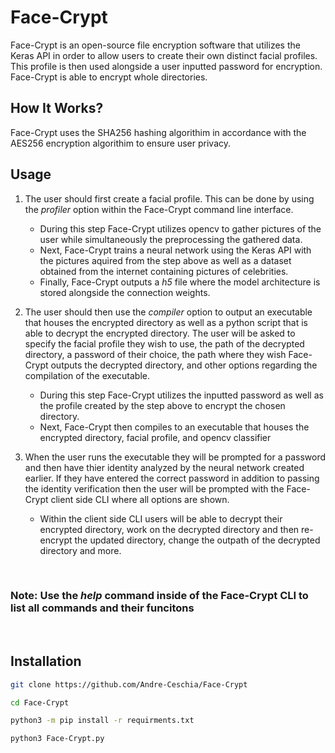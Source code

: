# Face-Crypt

Face-Crypt is an open-source file encryption software that utilizes the Keras API in order to allow users to create their own distinct facial profiles. This profile is then used alongside a user inputted password for encryption. Face-Crypt is able to encrypt whole directories.

## How It Works?

Face-Crypt uses the SHA256 hashing algorithim in accordance with the AES256 encryption algorithim to ensure user privacy.

## Usage

1. The user should first create a facial profile. This can be done by using the *profiler* option within the Face-Crypt command line interface.

    * During this step Face-Crypt utilizes opencv to gather pictures of the user while simultaneously the preprocessing the gathered data.  
    * Next, Face-Crypt trains a neural network using the Keras API with the pictures aquired from the step above as well as a dataset obtained from the internet containing pictures of celebrities.
    * Finally, Face-Crypt outputs a *h5* file where the model architecture is stored alongside the connection weights.

2. The user should then use the *compiler* option to output an executable that houses the encrypted directory as well as a python script that is able to decrypt the encrypted directory. The user will be asked to specify the facial profile they wish to use, the path of the decrypted directory, a password of their choice, the path where they wish Face-Crypt outputs the decrypted directory, and other options regarding the compilation of the executable.

    * During this step Face-Crypt utilizes the inputted password as well as the profile created by the step above to encrypt the chosen directory.
    * Next, Face-Crypt then compiles to an executable that houses the encrypted directory, facial profile, and opencv classifier

3. When the user runs the executable they will be prompted for a password and then have thier identity analyzed by the neural network created earlier. If they have entered the correct password in addition to passing the identity verification then the user will be prompted with the Face-Crypt client side CLI where all options are shown. 

    * Within the client side CLI users will be able to decrypt their encrypted directory, work on the decrypted directory and then re-encrypt the updated directory, change the outpath of the decrypted directory and more.

<br>

### Note: Use the *help* command inside of the Face-Crypt CLI to list all commands and their funcitons 

<br>

## Installation
 ```sh
 git clone https://github.com/Andre-Ceschia/Face-Crypt

 cd Face-Crypt

 python3 -m pip install -r requirments.txt

 python3 Face-Crypt.py
 ```
